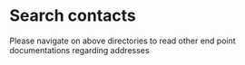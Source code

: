 # Search contacts

Please navigate on above directories to read other end point documentations regarding addresses
